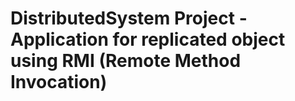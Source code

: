 # DistributedSystem Project - Application for replicated object using RMI (Remote Method Invocation)
